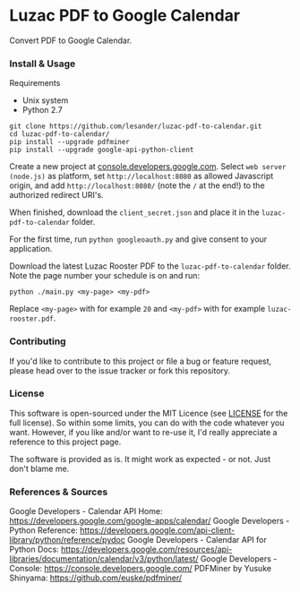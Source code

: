 # Luzac PDF to Google Calendar
Convert PDF to Google Calendar.


### Install & Usage

Requirements
- Unix system
- Python 2.7

```
git clone https://github.com/lesander/luzac-pdf-to-calendar.git
cd luzac-pdf-to-calendar/
pip install --upgrade pdfminer
pip install --upgrade google-api-python-client
```

Create a new project at [console.developers.google.com](https://console.developers.google.com).
Select `web server (node.js)` as platform, set `http://localhost:8080` as allowed Javascript origin,
and add `http://localhost:8080/` (note the `/` at the end!) to the authorized redirect URI's.

When finished, download the `client_secret.json` and place it in the `luzac-pdf-to-calendar` folder.

For the first time, run `python googleoauth.py` and give consent to your application.

Download the latest Luzac Rooster PDF to the `luzac-pdf-to-calendar` folder.
Note the page number your schedule is on and run:
```
python ./main.py <my-page> <my-pdf>
```
Replace `<my-page>` with for example `20` and `<my-pdf>` with for example `luzac-rooster.pdf`.

### Contributing
If you'd like to contribute to this project or file a bug or feature request, please head over to the issue tracker or fork this repository.

### License
This software is open-sourced under the MIT Licence (see [LICENSE](/LICENSE) for the full license). So within some limits, you can do with the code whatever you want. However, if you like and/or want to re-use it, I'd really appreciate a reference to this project page.

The software is provided as is. It might work as expected - or not. Just don't blame me.

### References & Sources
Google Developers - Calendar API Home: https://developers.google.com/google-apps/calendar/
Google Developers - Python Reference: https://developers.google.com/api-client-library/python/reference/pydoc
Google Developers - Calendar API for Python Docs: https://developers.google.com/resources/api-libraries/documentation/calendar/v3/python/latest/
Google Developers - Console: https://console.developers.google.com/
PDFMiner by Yusuke Shinyama: https://github.com/euske/pdfminer/
